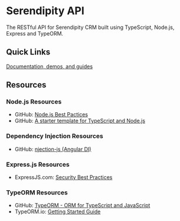 # Serendipity API

The RESTful API for Serendipity CRM built using TypeScript, Node.js, Express and TypeORM.

## Quick Links

[Documentation, demos, and guides](docs/README.md)

## Resources

### Node.js Resources

* GitHub: [Node.js Best Pactices](https://github.com/i0natan/nodebestpractices)
* GitHub: [A starter template for TypeScript and Node.js](https://github.com/microsoft/TypeScript-Node-Starter)

### Dependency Injection Resources

* GitHub: [njection-js (Angular DI)](https://github.com/mgechev/injection-js)

### Express.js Resources

* ExpressJS.com: [Security Best Practices](https://expressjs.com/en/advanced/best-practice-security.html)

### TypeORM Resources

* GitHub: [TypeORM - ORM for TypeScript and JavaScript](https://github.com/typeorm/typeorm)
* TypeORM.io: [Getting Started Guide](https://typeorm.io/#/)
